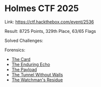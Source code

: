 # Holmes CTF 2025

Link: <https://ctf.hackthebox.com/event/2536>

Result: 8725 Points, 329th Place, 63/65 Flags

Solved Challenges:

Forensics:

- [The Card](./the-card.md)
- [The Enduring Echo](./the-enduring-echo.md)
- [The Payload](./the-payload.md)
- [The Tunnel Without Walls](./the-tunnel-without-walls.md)
- [The Watchman's Residue](./the-watchmans-residue.md)
